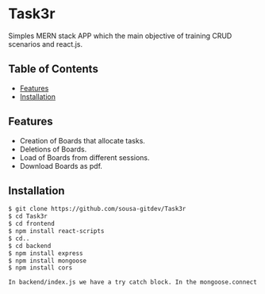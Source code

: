 # Task3r

Simples MERN stack APP which the main objective of training CRUD scenarios and react.js. 

## Table of Contents
- [Features](#features)
- [Installation](#installation)

## Features

- Creation of Boards that allocate tasks.
- Deletions of Boards.
- Load of Boards from different sessions.
- Download Boards as pdf.

## Installation


```bash
$ git clone https://github.com/sousa-gitdev/Task3r
$ cd Task3r
$ cd frontend
$ npm install react-scripts
$ cd..
$ cd backend
$ npm install express
$ npm install mongoose
$ npm install cors

In backend/index.js we have a try catch block. In the mongoose.connect you can introduce your valid mongoDB link.
